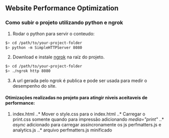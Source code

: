 ## Website Performance Optimization

### Como subir o projeto utilizando python e ngrok

1. Rodar o python para servir o conteudo:

  ```bash
  $> cd /path/to/your-project-folder
  $> python -m SimpleHTTPServer 8080
  ```

2. Download e instale [ngrok](https://ngrok.com/) na raíz do projeto.

  ``` bash
  $> cd /path/to/your-project-folder
  $> ./ngrok http 8080
  ```

3. A url gerada pelo ngrok é publica e pode ser usada para medir o desempenho do site.


#### Otimizações realizadas no projeto para atingir niveis aceitaveis de performance:

1. index.html
..* Mover o style.css para o index.html
..* Carregar o print.css somente quando para impressão adicionando *media="print"*
..* *async* adicionado para carregar assincronamente os js perfmatters.js e analytics.js
..* arquivo perfmatters.js minificado


